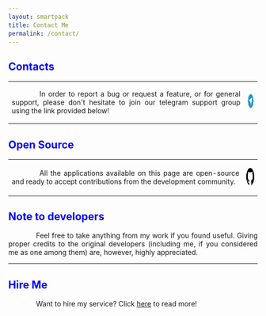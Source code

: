 ```yaml
---
layout: smartpack
title: Contact Me
permalink: /contact/
---
```



<style>
    tab1 { padding-left: 4em; }
</style><h2 style="color: blue">Contacts</h2><table><tr><td><p style="text-align: justify;"><tab1>In order to report a bug or request a feature, or for general support, please don't hesitate to join our telegram support group using the link provided below!</tab1></p></td><td><p><a href="https://t.me/smartpack_kmanager" target="_blank"><img src="https://github.com/SmartPack/SmartPack.github.io/blob/master/asset/pic006.png?raw=true" alt="" height="35" /></a></p></td></tr></table><h2 style="color: blue">Open Source</h2><table><tr><td><p style="text-align: justify;"><tab1>All the applications available on this page are open-source and ready to accept contributions from the development community.</tab1></p></td><td><p><a href="https://github.com/sunilpaulmathew" target="_blank"><img src="https://github.com/SmartPack/SmartPack.github.io/blob/master/asset/pic002.png?raw=true" alt="" height="35" /></a></p></td></tr></table><h2 style="color: blue">Note to developers</h2><p style="text-align: justify;"><tab1>Feel free to take anything from my work if you found useful. Giving proper credits to the original developers (including me, if you considered me as one among them) are, however, highly appreciated.</tab1></p><hr><h2 style="color: blue">Hire Me</h2><p style="text-align: justify;"><tab1>Want to hire my service? Click <a href="{{ site.github.url }}/hire-me/">here</a> to read more!</tab1></p>
